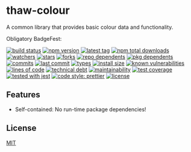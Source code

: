 # thaw-colour
A common library that provides basic colour data and functionality.

Obligatory BadgeFest:

[![build status][build-status-badge-image]][build-status-url]
[![npm version][npm-version-badge-image]][npm-version-url]
[![latest tag][latest-tag-badge-image]][latest-tag-url]
[![npm total downloads][npm-total-downloads-badge-image]][npm-total-downloads-url]
[![watchers][watchers-badge-image]][watchers-url]
[![stars][stars-badge-image]][stars-url]
[![forks][forks-badge-image]][forks-url]
[![repo dependents][repo-dependents-badge-image]][repo-dependents-url]
[![pkg dependents][pkg-dependents-badge-image]][pkg-dependents-url]
[![commits][commits-badge-image]][commits-url]
[![last commit][last-commit-badge-image]][last-commit-url]
[![types][types-badge-image]][types-url]
[![install size][install-size-badge-image]][install-size-url]
[![known vulnerabilities][known-vulnerabilities-badge-image]][known-vulnerabilities-url]
[![lines of code][lines-of-code-badge-image]][lines-of-code-url]
[![technical debt][technical-debt-badge-image]][technical-debt-url]
[![maintainability][maintainability-badge-image]][maintainability-url]
[![test coverage][test-coverage-badge-image]][test-coverage-url]
[![tested with jest][jest-badge-image]][jest-url]
[![code style: prettier][prettier-badge-image]][prettier-url]
[![license][license-badge-image]][license-url]

## Features

- Self-contained: No run-time package dependencies!

## License
[MIT](https://choosealicense.com/licenses/mit/)

[build-status-badge-image]: https://secure.travis-ci.org/tom-weatherhead/thaw-colour.svg
[build-status-url]: https://travis-ci.org/tom-weatherhead/thaw-colour
[npm-version-badge-image]: https://img.shields.io/npm/v/thaw-colour.svg
[npm-version-url]: https://www.npmjs.com/package/thaw-colour
[latest-tag-badge-image]: https://badgen.net/github/tag/tom-weatherhead/thaw-colour
[latest-tag-url]: https://github.com/tom-weatherhead/thaw-colour/tags
[npm-total-downloads-badge-image]: https://img.shields.io/npm/dt/thaw-colour.svg
[npm-total-downloads-url]: https://www.npmjs.com/package/thaw-colour
[watchers-badge-image]: https://badgen.net/github/watchers/tom-weatherhead/thaw-colour
[watchers-url]: https://github.com/tom-weatherhead/thaw-colour/watchers
[stars-badge-image]: https://badgen.net/github/stars/tom-weatherhead/thaw-colour
[stars-url]: https://github.com/tom-weatherhead/thaw-colour/stargazers
[forks-badge-image]: https://badgen.net/github/forks/tom-weatherhead/thaw-colour
[forks-url]: https://github.com/tom-weatherhead/thaw-colour/network/members
[repo-dependents-badge-image]: https://badgen.net/github/dependents-repo/tom-weatherhead/thaw-colour
[repo-dependents-url]: https://badgen.net/github/dependents-repo/tom-weatherhead/thaw-colour
[pkg-dependents-badge-image]: https://badgen.net/github/dependents-pkg/tom-weatherhead/thaw-colour
[pkg-dependents-url]: https://badgen.net/github/dependents-pkg/tom-weatherhead/thaw-colour
[commits-badge-image]: https://badgen.net/github/commits/tom-weatherhead/thaw-colour
[commits-url]: https://github.com/tom-weatherhead/thaw-colour/commits/master
[last-commit-badge-image]: https://badgen.net/github/last-commit/tom-weatherhead/thaw-colour
[last-commit-url]: https://badgen.net/github/last-commit/tom-weatherhead/thaw-colour
[types-badge-image]: https://badgen.net/npm/types/thaw-colour
[types-url]: https://badgen.net/npm/types/thaw-colour
[install-size-badge-image]: https://badgen.net/packagephobia/install/thaw-colour
[install-size-url]: https://badgen.net/packagephobia/install/thaw-colour
[known-vulnerabilities-badge-image]: https://snyk.io/test/github/tom-weatherhead/thaw-colour/badge.svg?targetFile=package.json&package-lock.json
[known-vulnerabilities-url]: https://snyk.io/test/github/tom-weatherhead/thaw-colour?targetFile=package.json&package-lock.json
[lines-of-code-badge-image]: https://badgen.net/codeclimate/loc/tom-weatherhead/thaw-colour
[lines-of-code-url]: https://badgen.net/codeclimate/loc/tom-weatherhead/thaw-colour
[technical-debt-badge-image]: https://badgen.net/codeclimate/tech-debt/tom-weatherhead/thaw-colour
[technical-debt-url]: https://badgen.net/codeclimate/tech-debt/tom-weatherhead/thaw-colour
[maintainability-badge-image]: https://api.codeclimate.com/v1/badges/49ef4b12bea8336512e2/maintainability
[maintainability-url]: https://codeclimate.com/github/tom-weatherhead/thaw-colour/maintainability
[test-coverage-badge-image]: https://api.codeclimate.com/v1/badges/49ef4b12bea8336512e2/test_coverage
[test-coverage-url]: https://codeclimate.com/github/tom-weatherhead/thaw-colour/test_coverage
[jest-badge-image]: https://img.shields.io/badge/tested_with-jest-99424f.svg
[jest-url]: https://github.com/facebook/jest
[prettier-badge-image]: https://img.shields.io/badge/code_style-prettier-ff69b4.svg?style=flat-square
[prettier-url]: https://github.com/prettier/prettier
[license-badge-image]: https://img.shields.io/github/license/mashape/apistatus.svg
[license-url]: https://github.com/tom-weatherhead/thaw-colour/blob/master/LICENSE
